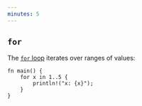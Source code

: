 ```yaml
---
minutes: 5
---
```


## `for`

The [`for` loop](https://doc.rust-lang.org/std/keyword.for.html) iterates over
ranges of values:

```rust,editable
fn main() {
    for x in 1..5 {
        println!("x: {x}");
    }
}
```
